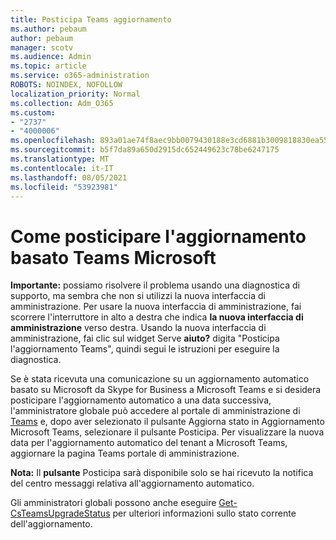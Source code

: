 ```yaml
---
title: Posticipa Teams aggiornamento
ms.author: pebaum
author: pebaum
manager: scotv
ms.audience: Admin
ms.topic: article
ms.service: o365-administration
ROBOTS: NOINDEX, NOFOLLOW
localization_priority: Normal
ms.collection: Adm_O365
ms.custom:
- "2737"
- "4000006"
ms.openlocfilehash: 893a01ae74f8aec9bb0079430188e3cd6881b3009818830ea5572cfa41cdf71f
ms.sourcegitcommit: b5f7da89a650d2915dc652449623c78be6247175
ms.translationtype: MT
ms.contentlocale: it-IT
ms.lasthandoff: 08/05/2021
ms.locfileid: "53923981"
---
```

# <a name="how-to-postpone-the-microsoft-driven-teams-upgrade"></a>Come posticipare l'aggiornamento basato Teams Microsoft

**Importante:** possiamo risolvere il problema usando una diagnostica di supporto, ma sembra che non si utilizzi la nuova interfaccia di amministrazione. Per usare la nuova interfaccia di amministrazione, fai scorrere l'interruttore in alto a destra che indica **la nuova interfaccia di amministrazione** verso destra. Usando la nuova interfaccia di amministrazione, fai clic sul widget Serve **aiuto?** digita "Posticipa l'aggiornamento Teams", quindi segui le istruzioni per eseguire la diagnostica.

Se è stata ricevuta una comunicazione su un aggiornamento automatico basato su Microsoft da Skype for Business a Microsoft Teams e si desidera posticipare l'aggiornamento automatico a una data successiva, l'amministratore globale può accedere al portale di amministrazione di [Teams](https://admin.teams.microsoft.com/dashboard) e, dopo aver selezionato il pulsante Aggiorna stato in Aggiornamento Microsoft Teams, selezionare il pulsante  Posticipa.  Per visualizzare la nuova data per l'aggiornamento automatico del tenant a Microsoft Teams, aggiornare la pagina Teams portale di amministrazione.

**Nota:** Il **pulsante** Posticipa sarà disponibile solo se hai ricevuto la notifica del centro messaggi relativa all'aggiornamento automatico. 

Gli amministratori globali possono anche eseguire [Get-CsTeamsUpgradeStatus](https://docs.microsoft.com/powershell/module/skype/get-csteamsupgradestatus?view=skype-ps) per ulteriori informazioni sullo stato corrente dell'aggiornamento.
